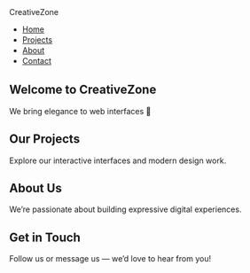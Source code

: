 <!DOCTYPE html>
<html lang="en">
<head>
  <meta charset="UTF-8" />
  <meta name="viewport" content="width=device-width, initial-scale=1.0" />
  <title>Stylish Nav</title>
  <script src="https://cdn.tailwindcss.com"></script>
  <style>
    .scrolled {
      background: linear-gradient(to right, #ffffff, #f8f9fa);
      box-shadow: 0 4px 12px rgba(0,0,0,0.1);
      color: #111;
    }
    .nav-link::after {
      content: '';
      display: block;
      width: 0%;
      height: 2px;
      background: #f59e0b;
      transition: width 0.3s ease-in-out;
    }
    .nav-link:hover::after {
      width: 100%;
    }
  </style>
</head>
<body class="bg-gray-50">


  <!-- 🔷 Stylish Navbar -->
  <nav id="navbar" class="fixed w-full top-0 left-0 z-50 bg-transparent text-white px-8 py-4 flex justify-between items-center transition duration-300">
    <div class="text-3xl font-bold tracking-wide">CreativeZone</div>
    <ul class="flex space-x-8 text-lg">
      <li><a href="#home" class="nav-link relative hover:text-yellow-400 transition">Home</a></li>
      <li><a href="#projects" class="nav-link relative hover:text-yellow-400 transition">Projects</a></li>
      <li><a href="#about" class="nav-link relative hover:text-yellow-400 transition">About</a></li>
      <li><a href="#contact" class="nav-link relative hover:text-yellow-400 transition">Contact</a></li>
    </ul>
  </nav>

  <!-- 🔷 Content Sections -->
  <section id="home" class="h-screen flex items-center justify-center bg-gradient-to-br from-indigo-500 via-purple-500 to-pink-500 text-white pt-24">
    <div class="text-center">
      <h1 class="text-6xl font-bold mb-4">Welcome to CreativeZone</h1>
      <p class="text-xl">We bring elegance to web interfaces 💫</p>
    </div>
  </section>

  <section id="projects" class="py-20 px-6 bg-white text-gray-800">
    <h2 class="text-4xl font-bold mb-6 text-center">Our Projects</h2>
    <p class="text-center text-lg">Explore our interactive interfaces and modern design work.</p>
  </section>

  <section id="about" class="py-20 px-6 bg-gray-100 text-gray-800">
    <h2 class="text-4xl font-bold mb-6 text-center">About Us</h2>
    <p class="text-center text-lg">We’re passionate about building expressive digital experiences.</p>
  </section>

  <section id="contact" class="py-20 px-6 bg-white text-gray-800">
    <h2 class="text-4xl font-bold mb-6 text-center">Get in Touch</h2>
    <p class="text-center text-lg">Follow us or message us — we’d love to hear from you!</p>
  </section>

  <!-- 🔷 Scroll Behavior -->
  <script>
    const navbar = document.getElementById("navbar");
    window.addEventListener("scroll", () => {
      navbar.classList.toggle("scrolled", window.scrollY > 20);
    });
  </script>

</body>
</html>
